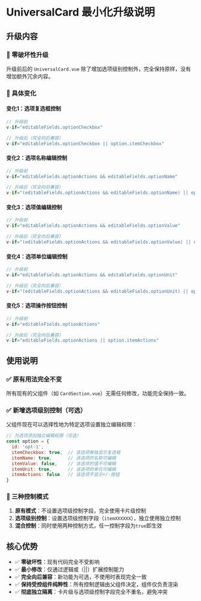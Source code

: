 # UniversalCard 最小化升级说明

## 升级内容

### 🎯 零破坏性升级
升级前后的 `UniversalCard.vue` 除了增加选项级别控制外，完全保持原样，没有增加额外冗余内容。

### 📝 具体变化

#### 变化1：选项复选框控制
```javascript
// 升级前
v-if="editableFields.optionCheckbox"

// 升级后（完全向后兼容）
v-if="editableFields.optionCheckbox || option.itemCheckbox"
```

#### 变化2：选项名称编辑控制
```javascript
// 升级前
v-if="editableFields.optionActions && editableFields.optionName"

// 升级后（完全向后兼容）
v-if="(editableFields.optionActions && editableFields.optionName) || option.itemName"
```

#### 变化3：选项值编辑控制
```javascript
// 升级前
v-if="editableFields.optionActions && editableFields.optionValue"

// 升级后（完全向后兼容）
v-if="(editableFields.optionActions && editableFields.optionValue) || option.itemValue"
```

#### 变化4：选项单位编辑控制
```javascript
// 升级前
v-if="editableFields.optionActions && editableFields.optionUnit"

// 升级后（完全向后兼容）
v-if="(editableFields.optionActions && editableFields.optionUnit) || option.itemUnit"
```

#### 变化5：选项操作按钮控制
```javascript
// 升级前
v-if="editableFields.optionActions"

// 升级后（完全向后兼容）
v-if="editableFields.optionActions || option.itemActions"
```

## 使用说明

### ✅ 原有用法完全不变
所有现有的父组件（如 `CardSection.vue`）无需任何修改，功能完全保持一致。

### ✅ 新增选项级别控制（可选）
父组件现在可以选择性地为特定选项设置独立编辑权限：

```javascript
// 为选项添加独立编辑权限（可选）
const option = {
  id: 'opt-1',
  itemCheckbox: true,  // 该选项单独显示复选框
  itemName: true,      // 该选项的名称可编辑
  itemValue: false,    // 该选项的值不可编辑
  itemUnit: true,      // 该选项的单位可编辑
  itemActions: false   // 该选项不显示+/-按钮
}
```

### 🔄 三种控制模式

1. **原有模式**：不设置选项级控制字段，完全使用卡片级控制
2. **选项级别控制**：设置选项级控制字段（`itemXXXXXX`），独立使用独立控制
3. **混合控制**：同时使用两种控制方式，任一控制字段为`true`即生效

## 核心优势

- ✅ **零破坏性**：现有代码完全不受影响
- ✅ **最小修改**：仅通过逻辑或（||）扩展控制能力
- ✅ **完全向后兼容**：新功能为可选，不使用时表现完全一致
- ✅ **保持受控组件纯粹性**：所有控制逻辑由父组件决定，组件仅负责渲染
- ✅ **彻底独立隔离**：卡片级与选项级控制字段完全不重名，避免冲突